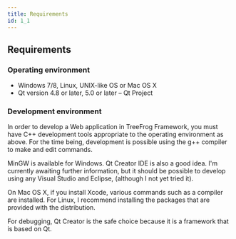 ```yaml
---
title: Requirements
id: 1_1
---
```


## Requirements

### Operating environment

* Windows 7/8, Linux, UNIX-like OS or Mac OS X
* Qt version 4.8 or later, 5.0 or later – Qt Project

 
### Development environment

In order to develop a Web application in TreeFrog Framework, you must have C++ development tools appropriate to the operating environment as above. For the time being, development is possible using the g++ compiler to make and edit commands.

MinGW is available for Windows. Qt Creator IDE is also a good idea. I'm currently awaiting further information, but it should be possible to develop using any Visual Studio and Eclipse, (although I not yet tried it).

On Mac OS X, if you install Xcode, various commands such as a compiler are installed. For Linux, I recommend installing the packages that are provided with the distribution.

For debugging, Qt Creator is the safe choice because it is a framework that is based on Qt.